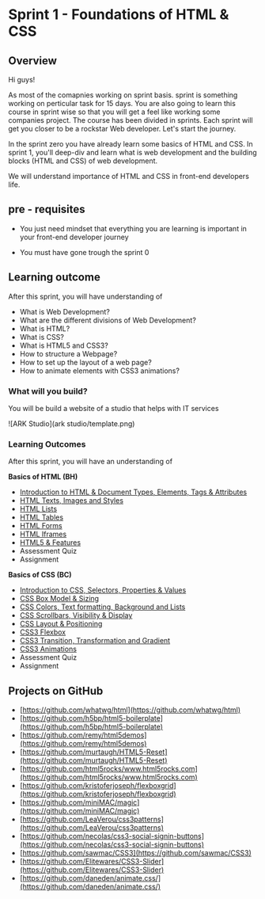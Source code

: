 # Sprint 1 - Foundations of HTML & CSS



## Overview

Hi guys!

As most of the comapnies working on sprint basis. sprint is something working on perticular task for 15 days. You are also going to learn this course in sprint wise so that you will get a feel like working some companies project. The course has been divided in sprints. Each sprint will get you closer to be a rockstar Web developer. Let's start the journey.

In the sprint zero you have already learn some basics of HTML and CSS. In sprint 1, you'll deep-div and learn what is web development and the building blocks (HTML and CSS) of web development. 

We will understand importance of HTML and CSS in front-end developers life.


## pre - requisites

- You just need mindset that everything you are learning is important in your front-end developer journey

- You must have gone trough the sprint 0


## Learning outcome

After this sprint, you will have understanding of 

- What is Web Development?
- What are the different divisions of Web Development?
- What is HTML?
- What is CSS?
- What is HTML5 and CSS3?
- How to structure a Webpage?
- How to set up the layout of a web page?
- How to animate elements with CSS3 animations?



### What will you build?

You will be build a website of a studio that helps with IT services

![ARK Studio](ark studio/template.png)

### Learning Outcomes

After this sprint, you will have an understanding of

**Basics of HTML (BH)**

- [Introduction to HTML & Document Types, Elements, Tags & Attributes](https://github.com/greyatom-school/the-minerva-project/blob/master/sprint_1/basics_of_html/1.Intro%20to%20HTML.md)
- [HTML Texts, Images and Styles](https://github.com/greyatom-school/the-minerva-project/blob/master/sprint_1/basics_of_html/2.%20HTML%20Texts%2C%20Images%20and%20Styles.md)
- [HTML Lists](https://github.com/greyatom-school/the-minerva-project/blob/master/sprint_1/basics_of_html/3.HTML%20Lists.md)
- [HTML Tables](https://github.com/greyatom-school/the-minerva-project/blob/master/sprint_1/basics_of_html/4.%20HTML%20Tables.md)
- [HTML Forms](https://github.com/greyatom-school/the-minerva-project/blob/master/sprint_1/basics_of_html/5.%20HTML%20Forms.md)
- [HTML Iframes](https://github.com/greyatom-school/the-minerva-project/blob/master/sprint_1/basics_of_html/6.%20HTML%20Iframes.md)
- [HTML5 & Features](https://github.com/greyatom-school/the-minerva-project/blob/master/sprint_1/basics_of_html/7.%20HTML5%20%26%20Features.md)
- Assessment Quiz
- Assignment

**Basics of CSS (BC)**

- [Introduction to CSS, Selectors, Properties & Values](https://github.com/greyatom-school/the-minerva-project/blob/master/sprint_1/basics_of_css/1.%20Intro%20to%20CSS.md)
- [CSS Box Model & Sizing](https://github.com/greyatom-school/the-minerva-project/blob/master/sprint_1/basics_of_css/2.%20CSS%20Box%20Model%20%26%20Sizing.md)
- [CSS Colors, Text formatting, Background and Lists](https://github.com/greyatom-school/the-minerva-project/blob/master/sprint_1/basics_of_css/3.%20CSS%20Colors%2C%20Text%20formatting%2C%20Background%20and%20Lists.md)
- [CSS Scrollbars, Visibility & Display](https://github.com/greyatom-school/the-minerva-project/blob/master/sprint_1/basics_of_css/4.%20CSS%20Scrollbars%2C%20Visibility%20%26%20Display.md)
- [CSS Layout & Positioning](https://github.com/greyatom-school/the-minerva-project/blob/master/sprint_1/basics_of_css/5.%20CSS%20Layout%20and%20Positioning.md)
- [CSS3 Flexbox](https://github.com/greyatom-school/the-minerva-project/blob/master/sprint_1/basics_of_css/6.%20CSS%20Flexbox.md)
- [CSS3 Transition, Transformation and Gradient](https://github.com/greyatom-school/the-minerva-project/blob/master/sprint_1/basics_of_css/7.%20CSS3%20Transition%2C%20Transformation%20and%20Gradient.md)
- [CSS3 Animations](https://github.com/greyatom-school/the-minerva-project/blob/master/sprint_1/basics_of_css/8.%20CSS3%20Animations.md)
- Assessment Quiz
- Assignment

## Projects on GitHub

- [https://github.com/whatwg/html](https://github.com/whatwg/html)
- [https://github.com/h5bp/html5-boilerplate](https://github.com/h5bp/html5-boilerplate)
- [https://github.com/remy/html5demos](https://github.com/remy/html5demos)
- [https://github.com/murtaugh/HTML5-Reset](https://github.com/murtaugh/HTML5-Reset)
- [https://github.com/html5rocks/www.html5rocks.com](https://github.com/html5rocks/www.html5rocks.com)
- [https://github.com/kristoferjoseph/flexboxgrid](https://github.com/kristoferjoseph/flexboxgrid)
- [https://github.com/miniMAC/magic](https://github.com/miniMAC/magic)
- [https://github.com/LeaVerou/css3patterns](https://github.com/LeaVerou/css3patterns)
- [https://github.com/necolas/css3-social-signin-buttons](https://github.com/necolas/css3-social-signin-buttons)
- [https://github.com/sawmac/CSS3](https://github.com/sawmac/CSS3)
- [https://github.com/Elitewares/CSS3-Slider](https://github.com/Elitewares/CSS3-Slider)
- [https://github.com/daneden/animate.css/](https://github.com/daneden/animate.css/)


